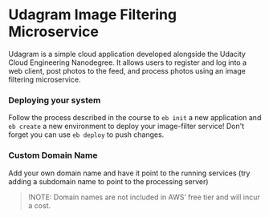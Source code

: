 # Udagram Image Filtering Microservice

Udagram is a simple cloud application developed alongside the Udacity Cloud Engineering Nanodegree. It allows users to register and log into a web client, post photos to the feed, and process photos using an image filtering microservice.

### Deploying your system

Follow the process described in the course to `eb init` 
a new application and `eb create` a new environment to 
deploy your image-filter service! Don't forget you can use `eb deploy` to push changes.

### Custom Domain Name

Add your own domain name and have it point to the running services (try adding a subdomain name to point to the processing server)
> !NOTE: Domain names are not included in AWS’ free tier and will incur a cost.
